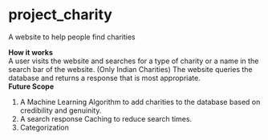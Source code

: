 # project_charity
A website to help people find charities

<strong> How it works </strong> <br>
A user visits the website and searches for a type of charity or a name in the search bar of the website. (Only Indian Charities)
The website queries the database and returns a response that is most appropriate.
<br>
<strong> Future Scope </Strong><br>
1) A Machine Learning Algorithm to add charities to the database based on credibility and genuinity.
2) A search response Caching to reduce search times.
3) Categorization
